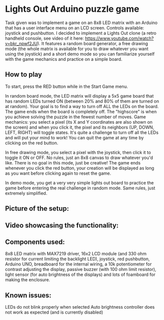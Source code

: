 # Lights Out Arduino puzzle game
Task given was to implement a game on an 8x8 LED matrix with an Arduino that has a user interface menu on an LCD screen. Controls available: joystick and pushbutton. I decided to implement a Lights Out clone (a retro handheld console, see video of it here: https://www.youtube.com/watch?v=bkr_npwf2JU). It features a random board generator, a free drawing mode (the whole matrix is available for you to draw whatever you want using the joystick) and a short demo mode so you can familiarize yourself with the game mechanics and practice on a simple board.

## How to play
To start, press the RED button while in the Start Game menu.

In random board mode, the LED matrix will display a 5x5 game board that has random LEDs turned ON (between 20% and 80% of them are turned on at random). Your goal is to find a way to turn off ALL the LEDs on the board. The game ends when the board is completely off. The "highscore" is when you achieve solving the puzzle in the fewest number of moves. Game mechanics: you select a pixel (its X and Y coordinates are also shown on the screen) and when you click it, the pixel and its neighbors (UP, DOWN, LEFT, RIGHT) will toggle states. It's quite a challenge to turn off all the LEDs and will put your mind to work! You can quit the game at any time by clicking on the red button.

In free drawing mode, you select a pixel with the joystick, then click it to toggle it ON or OFF. No rules, just an 8x8 canvas to draw whatever you'd like. There is no goal in this mode, just be creative! The game ends whenever you click the red button, your creation will be displayed as long as you want before clicking again to reset the game.

In demo mode, you get a very very simple lights out board to practice the game before entering the real challenge in random mode. Same rules, just extremely simplified.

## Picture of the setup:

## Video showcasing the functionality: 

## Components used:
8x8 LED matrix with MAX7219 driver, 16x2 LCD module (and 330 ohm resistor for current limiting the backlight LED), joystick, red pushbutton, Arduino UNO, breadboard for the internal wiring, a 10k potentiometer for contrast adjusting the display, passive buzzer (with 100 ohm limit resistor), light sensor (for auto brightness of the displays) and lots of foamboard for making the enclosure.

## Known issues:

LEDs do not blink properly when selected
Auto brightness controller does not work as expected (and is currently disabled)
